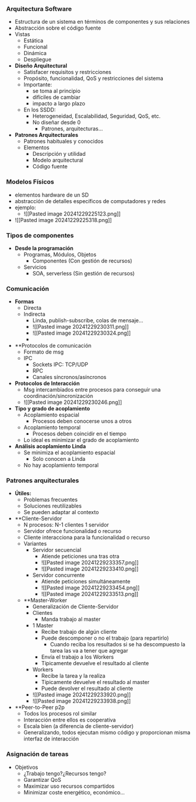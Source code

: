 ### Arquitectura Software
* Estructura de un sistema en términos de componentes y sus relaciones
* Abstracción sobre el código fuente
* Vistas
	* Estática
	* Funcional
	* Dinámica
	* Despliegue
* **Diseño Arquitectural**
	* Satisfacer requisitos y restricciones
	* Propósito, funcionalidad, QoS y restricciones del sistema
	* Importante:
		* se toma al principio
		* difíciles de cambiar
		* impacto a largo plazo
	* En los SSDD:
		* Heterogeneidad, Escalabilidad, Seguridad, QoS, etc.
		* No diseñar desde 0
			* Patrones, arquitecturas...
* **Patrones Arquitecturales**
	* Patrones habituales y conocidos
	* Elementos
		* Descripción y utilidad
		* Modelo arquitectural
		* Código fuente
### Modelos Físicos
* elementos hardware de un SD
* abstracción de detalles específicos de computadores y redes
* ejemplo:
	* ![[Pasted image 20241229225123.png]]
* ![[Pasted image 20241229225318.png]]
### Tipos de componentes
* **Desde  la programación**
	* Programas, Módulos, Objetos
		* Componentes (Con gestión de recursos)
	* Servicios
		* SOA, serverless (Sin gestión de recursos)
### Comunicación
* **Formas**
	* Directa
	* Indirecta
		* Linda, publish-subscribe, colas de mensaje...
		* ![[Pasted image 20241229230311.png]]
		* ![[Pasted image 20241229230324.png]]
		* 
* **Protocolos de comunicación
	* Formato de msg
	* IPC
		* Sockets IPC: TCP/UDP
		* RPC
		* Canales síncronos/asíncronos
* **Protocolos de Interacción**
	* Msg intercambiados entre procesos para conseguir una coordinación/sincronización
	* ![[Pasted image 20241229230246.png]]
* **Tipo y grado de acoplamiento**
	* Acoplamiento espacial
		* Procesos deben conocerse unos a otros
	* Acoplamiento temporal
		* Procesos deben coincidir en el tiempo
	* Lo ideal es minimizar el grado de acoplamiento
* **Análisis acoplamiento Linda**
	* Se minimiza el acoplamiento espacial
		* Solo conocen a Linda
	* No hay acoplamiento temporal

### Patrones arquitecturales
* **Útiles:**
	* Problemas frecuentes
	* Soluciones reutilizables
	* Se pueden adaptar al contexto
* **Cliente-Servidor
	* N procesos: N-1 clientes 1 servidor
	* Servidor ofrece funcionalidad o recurso
	* Cliente interacciona para la funcionalidad o recurso
	* Variantes
		* Servidor secuencial
			* Atiende peticiones una tras otra
			* ![[Pasted image 20241229233357.png]]
			* ![[Pasted image 20241229233410.png]]
		* Servidor concurrente
			* Atiende peticiones simultáneamente
			* ![[Pasted image 20241229233454.png]]
			* ![[Pasted image 20241229233513.png]]
	* **Master-Worker
		* Generalización de Cliente-Servidor
		* Clientes
			* Manda trabajo al master
		* 1 Master
			* Recibe trabajo de algún cliente
			* Puede descomponer o no el trabajo (para repartirlo)
				* Cuando reciba los resultados si se ha descompuesto la tarea las va a tener que agregar
			* Envía el trabajo a los Workers
			* Típicamente devuelve el resultado al cliente
		* Workers
			* Recibe la tarea y la realiza
			* Típicamente devuelve el resultado al master
			* Puede devolver el resultado al cliente
		* ![[Pasted image 20241229233920.png]]
		* ![[Pasted image 20241229233938.png]]
* **Peer-to-Peer p2p
	* Todos los procesos rol similar
	* Interacción entre ellos es cooperativa
	* Escala bien (a diferencia de cliente-servidor)
	* Generalizando, todos ejecutan mismo código y proporcionan misma interfaz de interacción
### Asignación de tareas
* Objetivos
	* ¿Trabajo tengo?¿Recursos tengo?
	* Garantizar QoS
	* Maximizar uso recursos compartidos
	* Minimizar coste energético, económico...